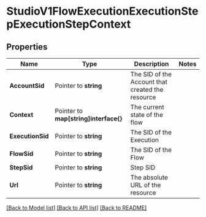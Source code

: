 # StudioV1FlowExecutionExecutionStepExecutionStepContext

## Properties

Name | Type | Description | Notes
------------ | ------------- | ------------- | -------------
**AccountSid** | Pointer to **string** | The SID of the Account that created the resource |
**Context** | Pointer to **map[string]interface{}** | The current state of the flow |
**ExecutionSid** | Pointer to **string** | The SID of the Execution |
**FlowSid** | Pointer to **string** | The SID of the Flow |
**StepSid** | Pointer to **string** | Step SID |
**Url** | Pointer to **string** | The absolute URL of the resource |

[[Back to Model list]](../README.md#documentation-for-models) [[Back to API list]](../README.md#documentation-for-api-endpoints) [[Back to README]](../README.md)


